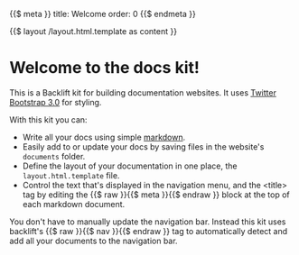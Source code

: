 {{$ meta }}
title: Welcome
order: 0
{{$ endmeta }}

{{$ layout /layout.html.template as content }}

# Welcome to the docs kit!

This is a Backlift kit for building documentation websites. It uses [Twitter Bootstrap 3.0](http://getbootstrap.com/) for styling. 

With this kit you can:

- Write all your docs using simple [markdown](http://daringfireball.net/projects/markdown/syntax).
- Easily add to or update your docs by saving files in the website's `documents` folder.
- Define the layout of your documentation in one place, the `layout.html.template` file.
- Control the text that's displayed in the navigation menu, and the &lt;title&gt; tag by editing the {{$ raw }}{{$ meta }}{{$ endraw }} block at the top of each markdown document.

You don't have to manually update the navigation bar. Instead this kit uses backlift's {{$ raw }}{{$ nav }}{{$ endraw }} tag to automatically detect and add all your documents to the navigation bar.

